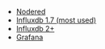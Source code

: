 * [Nodered](./Nodered)
* [Influxdb 1.7 (most used)](./influxdb/1.7.11/)
* [Influxdb 2+](./influxdb/latest/)
* [Grafana](./Grafana/)
